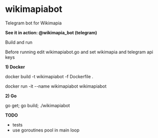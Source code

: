 # wikimapiabot

Telegram bot for Wikimapia

**See it in action: @wikimapia_bot (telegram)** 

Build and run

Before running edit wikimapiabot.go and set wikimapia and telegram api keys

**1) Docker**

docker build -t wikimapiabot -f Dockerfile .

docker run -it --name wikimapiabot wikimapiabot

**2) Go**

go get; go build; ./wikimapiabot


**TODO**

* tests
* use goroutines pool in main loop
